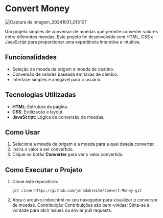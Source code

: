# Convert Money

![Captura de imagem_20241031_013107](https://github.com/user-attachments/assets/8ee8bf3b-580f-4c9b-b64a-a3f71c4bb4cb)

Um projeto simples de conversor de moedas que permite converter valores entre diferentes moedas. Este projeto foi desenvolvido com HTML, CSS e JavaScript para proporcionar uma experiência interativa e intuitiva.

## Funcionalidades

- Seleção de moeda de origem e moeda de destino.
- Conversão de valores baseada em taxas de câmbio.
- Interface simples e amigável para o usuário.

## Tecnologias Utilizadas

- **HTML**: Estrutura da página.
- **CSS**: Estilização e layout.
- **JavaScript**: Lógica de conversão de moedas.

## Como Usar

1. Selecione a moeda de origem e a moeda para a qual deseja converter.
2. Insira o valor a ser convertido.
3. Clique no botão **Converter** para ver o valor convertido.

## Como Executar o Projeto

1. Clone este repositório:
   ```bash
   git clone https://github.com/jonadableite/Convert-Money.git
   ```
2. Abra o arquivo index.html no seu navegador para visualizar o conversor de moedas.
   Contribuição
   Contribuições são bem-vindas! Sinta-se à vontade para abrir issues ou enviar pull requests.
